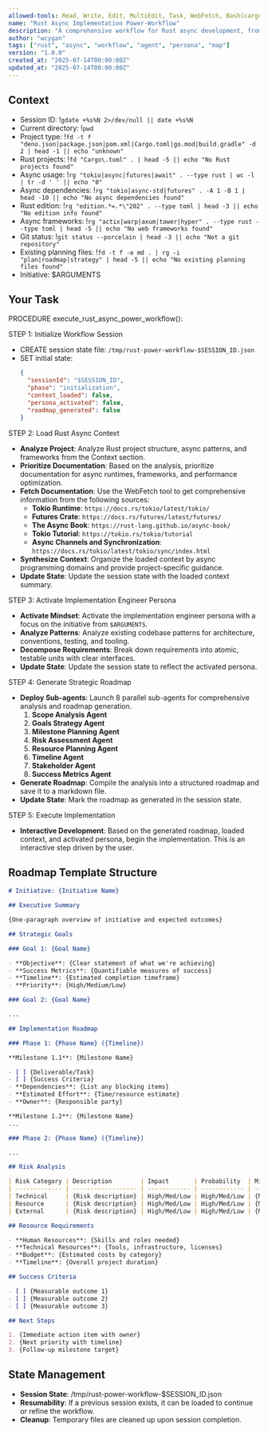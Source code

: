 ```yaml
---
allowed-tools: Read, Write, Edit, MultiEdit, Task, WebFetch, Bash(cargo:*), Bash(go:*), Bash(npm:*), Bash(deno:*), Bash(fd:*), Bash(rg:*), Bash(jq:*), Bash(gdate:*), Bash(date:*), Bash(pwd:*)
name: "Rust Async Implementation Power-Workflow"
description: "A comprehensive workflow for Rust async development, from context loading to implementation planning and execution."
author: "wcygan"
tags: ["rust", "async", "workflow", "agent", "persona", "map"]
version: "1.0.0"
created_at: "2025-07-14T00:00:00Z"
updated_at: "2025-07-14T00:00:00Z"
---
```


## Context

- Session ID: !`gdate +%s%N 2>/dev/null || date +%s%N`
- Current directory: !`pwd`
- Project type: !`fd -t f "deno.json|package.json|pom.xml|Cargo.toml|go.mod|build.gradle" -d 2 | head -1 || echo "unknown"`
- Rust projects: !`fd "Cargo\.toml" . | head -5 || echo "No Rust projects found"`
- Async usage: !`rg "tokio|async|futures|await" . --type rust | wc -l | tr -d ' ' || echo "0"`
- Async dependencies: !`rg "tokio|async-std|futures" . -A 1 -B 1 | head -10 || echo "No async dependencies found"`
- Rust edition: !`rg "edition.*=.*\"202" . --type toml | head -3 || echo "No edition info found"`
- Async frameworks: !`rg "actix|warp|axum|tower|hyper" . --type rust --type toml | head -5 || echo "No web frameworks found"`
- Git status: !`git status --porcelain | head -3 || echo "Not a git repository"`
- Existing planning files: !`fd -t f -e md . | rg -i "plan|roadmap|strategy" | head -5 || echo "No existing planning files found"`
- Initiative: $ARGUMENTS

## Your Task

PROCEDURE execute_rust_async_power_workflow():

STEP 1: Initialize Workflow Session

- CREATE session state file: `/tmp/rust-power-workflow-$SESSION_ID.json`
- SET initial state:
  ```json
  {
    "sessionId": "$SESSION_ID",
    "phase": "initialization",
    "context_loaded": false,
    "persona_activated": false,
    "roadmap_generated": false
  }
  ```

STEP 2: Load Rust Async Context

- **Analyze Project**: Analyze Rust project structure, async patterns, and frameworks from the Context section.
- **Prioritize Documentation**: Based on the analysis, prioritize documentation for async runtimes, frameworks, and performance optimization.
- **Fetch Documentation**: Use the WebFetch tool to get comprehensive information from the following sources:
    - **Tokio Runtime**: `https://docs.rs/tokio/latest/tokio/`
    - **Futures Crate**: `https://docs.rs/futures/latest/futures/`
    - **The Async Book**: `https://rust-lang.github.io/async-book/`
    - **Tokio Tutorial**: `https://tokio.rs/tokio/tutorial`
    - **Async Channels and Synchronization**: `https://docs.rs/tokio/latest/tokio/sync/index.html`
- **Synthesize Context**: Organize the loaded context by async programming domains and provide project-specific guidance.
- **Update State**: Update the session state with the loaded context summary.

STEP 3: Activate Implementation Engineer Persona

- **Activate Mindset**: Activate the implementation engineer persona with a focus on the initiative from `$ARGUMENTS`.
- **Analyze Patterns**: Analyze existing codebase patterns for architecture, conventions, testing, and tooling.
- **Decompose Requirements**: Break down requirements into atomic, testable units with clear interfaces.
- **Update State**: Update the session state to reflect the activated persona.

STEP 4: Generate Strategic Roadmap

- **Deploy Sub-agents**: Launch 8 parallel sub-agents for comprehensive analysis and roadmap generation.
    1.  **Scope Analysis Agent**
    2.  **Goals Strategy Agent**
    3.  **Milestone Planning Agent**
    4.  **Risk Assessment Agent**
    5.  **Resource Planning Agent**
    6.  **Timeline Agent**
    7.  **Stakeholder Agent**
    8.  **Success Metrics Agent**
- **Generate Roadmap**: Compile the analysis into a structured roadmap and save it to a markdown file.
- **Update State**: Mark the roadmap as generated in the session state.

STEP 5: Execute Implementation

- **Interactive Development**: Based on the generated roadmap, loaded context, and activated persona, begin the implementation. This is an interactive step driven by the user.

## Roadmap Template Structure

```markdown
# Initiative: {Initiative Name}

## Executive Summary

{One-paragraph overview of initiative and expected outcomes}

## Strategic Goals

### Goal 1: {Goal Name}

- **Objective**: {Clear statement of what we're achieving}
- **Success Metrics**: {Quantifiable measures of success}
- **Timeline**: {Estimated completion timeframe}
- **Priority**: {High/Medium/Low}

### Goal 2: {Goal Name}

...

## Implementation Roadmap

### Phase 1: {Phase Name} ({Timeline})

**Milestone 1.1**: {Milestone Name}

- [ ] {Deliverable/Task}
- [ ] {Success Criteria}
- **Dependencies**: {List any blocking items}
- **Estimated Effort**: {Time/resource estimate}
- **Owner**: {Responsible party}

**Milestone 1.2**: {Milestone Name}
...

### Phase 2: {Phase Name} ({Timeline})

...

## Risk Analysis

| Risk Category | Description        | Impact       | Probability  | Mitigation Strategy   |
| ------------- | ------------------ | ------------ | ------------ | --------------------- |
| Technical     | {Risk description} | High/Med/Low | High/Med/Low | {Mitigation approach} |
| Resource      | {Risk description} | High/Med/Low | High/Med/Low | {Mitigation approach} |
| External      | {Risk description} | High/Med/Low | High/Med/Low | {Mitigation approach} |

## Resource Requirements

- **Human Resources**: {Skills and roles needed}
- **Technical Resources**: {Tools, infrastructure, licenses}
- **Budget**: {Estimated costs by category}
- **Timeline**: {Overall project duration}

## Success Criteria

- [ ] {Measurable outcome 1}
- [ ] {Measurable outcome 2}
- [ ] {Measurable outcome 3}

## Next Steps

1. {Immediate action item with owner}
2. {Next priority with timeline}
3. {Follow-up milestone target}
```

## State Management

- **Session State**: /tmp/rust-power-workflow-$SESSION_ID.json
- **Resumability**: If a previous session exists, it can be loaded to continue or refine the workflow.
- **Cleanup**: Temporary files are cleaned up upon session completion.

